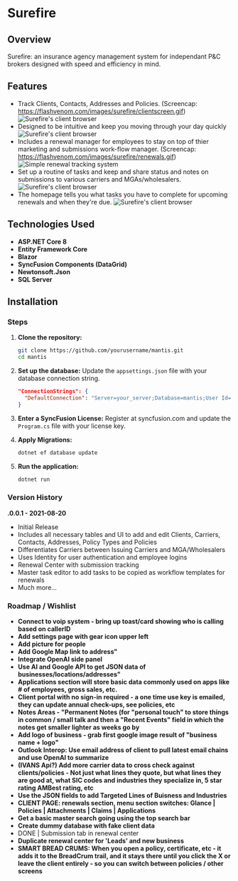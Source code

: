 # Surefire

## Overview
Surefire: an insurance agency management system for independant P&C brokers designed with speed and efficiency in mind.

## Features

- Track Clients, Contacts, Addresses and Policies. (Screencap: https://flashvenom.com/images/surefire/clientscreen.gif)
![Surefire's client browser](https://flashvenom.com/images/surefire/clientscreen.gif)
- Designed to be intuitive and keep you moving through your day quickly 
![Surefire's client browser](https://flashvenom.com/images/surefire/clients.jpg)
- Includes a renewal manager for employees to stay on top of thier marketing and submissions work-flow manager. (Screencap: https://flashvenom.com/images/surefire/renewals.gif)
![Simple renewal tracking system](https://flashvenom.com/images/surefire/renewals.gif)
- Set up a routine of tasks and keep and share status and notes on submissions to various carriers and MGAs/wholesalers.
![Surefire's client browser](https://flashvenom.com/images/surefire/renewals.jpg)
- The homepage tells you what tasks you have to complete for upcoming renewals and when they're due.
![Surefire's client browser](https://flashvenom.com/images/surefire/homepage.jpg)


## Technologies Used

- **ASP.NET Core 8**
- **Entity Framework Core**
- **Blazor**
- **SyncFusion Components (DataGrid)**
- **Newtonsoft.Json**
- **SQL Server**

 
## Installation


### Steps

1. **Clone the repository:**
    ```bash
    git clone https://github.com/yourusername/mantis.git
    cd mantis
    ```

2. **Set up the database:**
    Update the `appsettings.json` file with your database connection string.
    ```json
    "ConnectionStrings": {
      "DefaultConnection": "Server=your_server;Database=mantis;User Id=your_user;Password=your_password;"
    }
    ```

2. **Enter a SyncFusion License:**
    Register at syncfusion.com and update the `Program.cs` file with your license key.


3. **Apply Migrations:**
    ```bash
    dotnet ef database update
    ```

4. **Run the application:**
    ```bash
    dotnet run
    ```

### Version History
**.0.0.1 - 2021-08-20**
- Initial Release
- Includes all necessary tables and UI to add and edit Clients, Carriers, Contacts, Addresses, Policy Types and Policies
- Differentiates Carriers between Issuing Carriers and MGA/Wholesalers
- Uses Identity for user authentication and employee logins
- Renewal Center with submission tracking
- Master task editor to add tasks to be copied as workflow templates for renewals
- Much more...

### Roadmap / Wishlist
- **Connect to voip system - bring up toast/card showing who is calling based on callerID**
- **Add settings page with gear icon upper left**
- **Add picture for people**
- **Add Google Map link to address"**
- **Integrate OpenAI side panel**
- **Use AI and Google API to get JSON data of businesses/locations/addresses"**
- **Applications section will store basic data commonly used on apps like # of employees, gross sales, etc.**
- **Client portal with no sign-in required - a one time use key is emailed, they can update annual check-ups, see policies, etc**
- **Notes Areas - "Permanent Notes (for "personal touch" to store things in common / small talk and then a "Recent Events" field in which the notes get smaller lighter as weeks go by**
- **Add logo of business - grab first google image result of "business name + logo"**
- **Outlook Interop: Use email address of client to pull latest email chains and use OpenAI to summarize**
- **(IVANS Api?) Add more carrier data to cross check against clients/policies - Not just what lines they quote, but what lines they are good at, what SIC codes and industries they specialize in, 5 star rating AMBest rating, etc**
- **Use the JSON fields to add Targeted Lines of Buisness and Industries**
- **CLIENT PAGE: renewals section, menu section switches: Glance | Policies | Attachments | Claims | Applications**
- **Get a basic master search going using the top search bar**
- **Create dummy database with fake client data**
- DONE | Submission tab in renewal center
- **Duplicate renewal center for 'Leads' and new business**
- **SMART BREAD CRUMS: When you open a policy, certificate, etc - it adds it to the BreadCrum trail, and it stays there until you click the X or leave the client entirely - so you can switch between policies / other screens**
